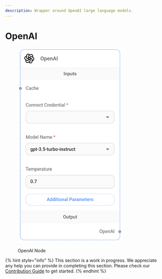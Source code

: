 ```yaml
---
description: Wrapper around OpenAI large language models.
---
```


# OpenAI

<figure><img src="../../../.gitbook/assets/image (7) (1).png" alt="" width="334"><figcaption><p>OpenAI Node</p></figcaption></figure>

{% hint style="info" %}
This section is a work in progress. We appreciate any help you can provide in completing this section. Please check our [Contribution Guide](../../../contributing/) to get started.
{% endhint %}
